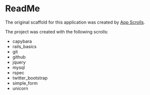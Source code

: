 # ReadMe

The original scaffold for this application was created by [App Scrolls](http://appscrolls.org).

The project was created with the following scrolls:

* capybara
* rails_basics
* git
* github
* jquery
* mysql
* rspec
* twitter_bootstrap
* simple_form
* unicorn

